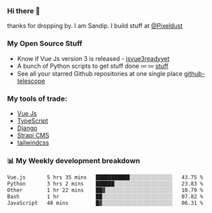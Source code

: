 ### Hi there 👋

thanks for dropping by.
I am Sandip. I build stuff at [@Pixeldust](github.com/pixeldust-in/)

###  **My Open Source Stuff**

 - Know if Vue Js version 3 is released -  [isvue3readyyet](https://github.com/sandiprb/isvue3readyyet)
 - A bunch of Python scripts to get stuff done 💤 💤 [stuff](https://github.com/sandiprb/stuff)
 - See all your starred Github repositories at one single place [github-telescope](https://github.com/sandiprb/github-telescope)



###  **My tools of trade:**
 - [Vue Js](https://github.com/vuejs/vue/)
 - [TypeScript](https://github.com/microsoft/TypeScript)
 - [Django](github.com/django/django)
 - [Strapi CMS](github.com/strapi/strapi)
 - [tailwindcss](https://github.com/tailwindlabs/tailwindcss)


###  📊 **My Weekly development breakdown**
<!--START_SECTION:waka-->

```txt
Vue.js       5 hrs 35 mins   ███████████░░░░░░░░░░░░░░   43.75 %
Python       3 hrs 2 mins    ██████░░░░░░░░░░░░░░░░░░░   23.83 %
Other        1 hr 22 mins    ██▓░░░░░░░░░░░░░░░░░░░░░░   10.79 %
Bash         1 hr            ██░░░░░░░░░░░░░░░░░░░░░░░   07.82 %
JavaScript   48 mins         █▓░░░░░░░░░░░░░░░░░░░░░░░   06.31 %
```

<!--END_SECTION:waka-->
